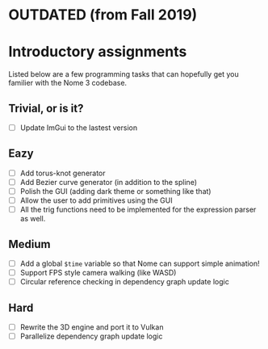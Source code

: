 # OUTDATED (from Fall 2019)
# Introductory assignments

Listed below are a few programming tasks that can hopefully get you familier with the Nome 3 codebase.

## Trivial, or is it?
- [ ] Update ImGui to the lastest version

## Eazy
- [ ] Add torus-knot generator
- [ ] Add Bezier curve generator (in addition to the spline)
- [ ] Polish the GUI (adding dark theme or something like that)
- [ ] Allow the user to add primitives using the GUI
- [ ] All the trig functions need to be implemented for the expression parser as well.

## Medium
- [ ] Add a global `$time` variable so that Nome can support simple animation!
- [ ] Support FPS style camera walking (like WASD)
- [ ] Circular reference checking in dependency graph update logic

## Hard
- [ ] Rewrite the 3D engine and port it to Vulkan
- [ ] Parallelize dependency graph update logic
